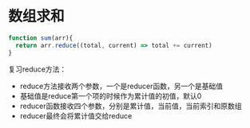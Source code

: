 # 数组求和

```js
function sum(arr){
  return arr.reduce((total, current) => total += current)
}
```

复习reduce方法：

* reduce方法接收两个参数，一个是reducer函数，另一个是基础值
* 基础值是reduce第一个项的时候作为累计值的初值，默认0
* reducer函数接收四个参数，分别是累计值，当前值，当前索引和原数组
* reducer最终会将累计值交给reduce